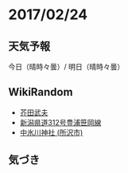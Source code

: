 # 2017/02/24

## 天気予報

今日（晴時々曇）/ 明日（晴時々曇）

## WikiRandom

* [芥田武夫](https://ja.wikipedia.org/wiki/%E8%8A%A5%E7%94%B0%E6%AD%A6%E5%A4%AB)
* [新潟県道312号豊浦笹岡線](https://ja.wikipedia.org/wiki/%E6%96%B0%E6%BD%9F%E7%9C%8C%E9%81%93312%E5%8F%B7%E8%B1%8A%E6%B5%A6%E7%AC%B9%E5%B2%A1%E7%B7%9A)
* [中氷川神社 (所沢市)](https://ja.wikipedia.org/wiki/%E4%B8%AD%E6%B0%B7%E5%B7%9D%E7%A5%9E%E7%A4%BE_%28%E6%89%80%E6%B2%A2%E5%B8%82%29)

## 気づき

